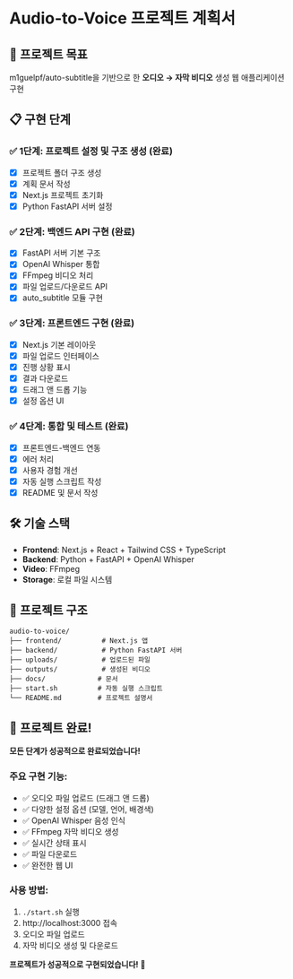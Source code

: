# Audio-to-Voice 프로젝트 계획서

## 🎯 프로젝트 목표
m1guelpf/auto-subtitle을 기반으로 한 **오디오 → 자막 비디오** 생성 웹 애플리케이션 구현

## 📋 구현 단계

### ✅ 1단계: 프로젝트 설정 및 구조 생성 (완료)
- [x] 프로젝트 폴더 구조 생성
- [x] 계획 문서 작성
- [x] Next.js 프로젝트 초기화
- [x] Python FastAPI 서버 설정

### ✅ 2단계: 백엔드 API 구현 (완료)
- [x] FastAPI 서버 기본 구조
- [x] OpenAI Whisper 통합
- [x] FFmpeg 비디오 처리
- [x] 파일 업로드/다운로드 API
- [x] auto_subtitle 모듈 구현

### ✅ 3단계: 프론트엔드 구현 (완료)
- [x] Next.js 기본 레이아웃
- [x] 파일 업로드 인터페이스
- [x] 진행 상황 표시
- [x] 결과 다운로드
- [x] 드래그 앤 드롭 기능
- [x] 설정 옵션 UI

### ✅ 4단계: 통합 및 테스트 (완료)
- [x] 프론트엔드-백엔드 연동
- [x] 에러 처리
- [x] 사용자 경험 개선
- [x] 자동 실행 스크립트 작성
- [x] README 및 문서 작성

## 🛠 기술 스택
- **Frontend**: Next.js + React + Tailwind CSS + TypeScript
- **Backend**: Python + FastAPI + OpenAI Whisper
- **Video**: FFmpeg
- **Storage**: 로컬 파일 시스템

## 📂 프로젝트 구조
```
audio-to-voice/
├── frontend/          # Next.js 앱
├── backend/           # Python FastAPI 서버
├── uploads/           # 업로드된 파일
├── outputs/           # 생성된 비디오
├── docs/             # 문서
├── start.sh          # 자동 실행 스크립트
└── README.md         # 프로젝트 설명서
```

## 🎉 프로젝트 완료!

**모든 단계가 성공적으로 완료되었습니다!**

### 주요 구현 기능:
- ✅ 오디오 파일 업로드 (드래그 앤 드롭)
- ✅ 다양한 설정 옵션 (모델, 언어, 배경색)
- ✅ OpenAI Whisper 음성 인식
- ✅ FFmpeg 자막 비디오 생성
- ✅ 실시간 상태 표시
- ✅ 파일 다운로드
- ✅ 완전한 웹 UI

### 사용 방법:
1. `./start.sh` 실행
2. http://localhost:3000 접속
3. 오디오 파일 업로드
4. 자막 비디오 생성 및 다운로드

**프로젝트가 성공적으로 구현되었습니다! 🎉**
